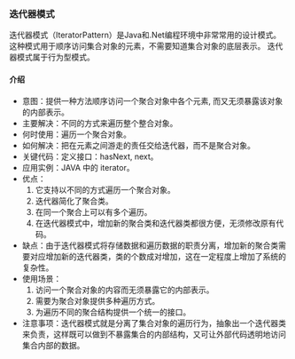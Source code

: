 ### 迭代器模式
迭代器模式（IteratorPattern）是Java和.Net编程环境中非常常用的设计模式。这种模式用于顺序访问集合对象的元素，不需要知道集合对象的底层表示。
迭代器模式属于行为型模式。
#### 介绍
- 意图：提供一种方法顺序访问一个聚合对象中各个元素, 而又无须暴露该对象的内部表示。
- 主要解决：不同的方式来遍历整个整合对象。
- 何时使用：遍历一个聚合对象。
- 如何解决：把在元素之间游走的责任交给迭代器，而不是聚合对象。
- 关键代码：定义接口：hasNext, next。
- 应用实例：JAVA 中的 iterator。
- 优点： 
    1. 它支持以不同的方式遍历一个聚合对象。 
    2. 迭代器简化了聚合类。 
    3. 在同一个聚合上可以有多个遍历。 
    4. 在迭代器模式中，增加新的聚合类和迭代器类都很方便，无须修改原有代码。
- 缺点：由于迭代器模式将存储数据和遍历数据的职责分离，增加新的聚合类需要对应增加新的迭代器类，类的个数成对增加，这在一定程度上增加了系统的复杂性。
- 使用场景： 
    1. 访问一个聚合对象的内容而无须暴露它的内部表示。 
    2. 需要为聚合对象提供多种遍历方式。 
    3. 为遍历不同的聚合结构提供一个统一的接口。
- 注意事项：迭代器模式就是分离了集合对象的遍历行为，抽象出一个迭代器类来负责，这样既可以做到不暴露集合的内部结构，又可让外部代码透明地访问集合内部的数据。